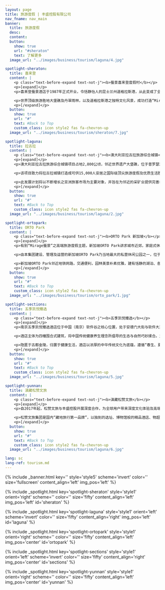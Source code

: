 ```yaml
---
layout: page
title: 旅游度假 | 丰盛控股有限公司
nav_fname: nav_main
banner:
  title: 旅游度假
  desc:
  content:
  button:
    show: true
    url: "#sheraton"
    text: 了解更多
  image_url: "../images/business/tourism/laguna/4.jpg"

spotlight-sheraton:
  title: 喜来登
  content: |
    <p class="text-before-expand text-not-j"><b>蜃景喜来登度假村</b></p>
    <p>[expand]</p>
    <p>喜来登蜃景酒店于1987年正式开业，令恬静怡人的昆士兰州道格拉斯港，从此变成了全球热捧之热带度假旅游乐园，各国政要巨星包括中国前国家主席江泽民、美国前总统克林顿、美国著名影星汤姆汉克斯及约翰．特拉沃尔塔、英国著名歌手米克．贾格尔、德国名模克劳迪亚．希弗等均曾经造访该酒店，在四英里的沙滩上留下璀璨光影。</p>

    <p>世界顶级旅游胜地大堡礁及丹翠雨林，以及道格拉斯港之独特文化风景，成功打造“Mirgae蜃景”为高端旅游度假品牌，丰盛控股更将此高端旅游度假品牌，引入至中国及其他国家旅游地产项目。</p>
    <p>[/expand]</p>
  button:
    show: true
    url: "#"
    text: #Back to Top
    custom_class: icon style2 fas fa-chevron-up
  image_url: "../images/business/tourism/sheraton/7.jpg"

spotlight-laguna:
  title: 拉古拉
  content: |
    <p class="text-before-expand text-not-j"><b>澳大利亚拉古拉旅游综合城镇</b></p>
    <p>[expand]</p>
    <p>澳大利亚拉古拉旅游综合城镇项目占地2,800公顷，邻近世界遗产大堡礁，位于普罗瑟派恩机场以南25公里，距离Bruce高速公路8公里，毗邻Midge Point小镇。项目座落于圣灵群岛地区，圣灵群岛由74座景色秀丽的小岛组成，毗邻大堡礁，成就当地成为二十一世纪综合旅游度假圣地的理想地标。</p>

    <p>该项目致力将拉古拉城镇打造成可供15,000人安居之国际级顶尖旅游度假及优质生活胜地，计划兴建或合资发展国际机场，5间国际级酒店、赌场与娱乐中心，两个18洞及一个27洞高尔夫球场，拥有860个泊位之游艇码头，与旅游观光相关之有机农场、购物零售区、会议中心、邮轮码头，以及以退休度假及房地产相关之项目。</p>

    <p>此发展计划将以不断增长之亚洲旅客市场为主要对象，并旨在为邻近的采矿业提供完善地区设施服务，势将成为昆士兰旅游、资源、建筑及农业等经济发展焦点。</p>
    <p>[/expand]</p>
  button:
    show: true
    url: "#"
    text: #Back to Top
    custom_class: icon style2 fas fa-chevron-up
  image_url: "../images/business/tourism/laguna/2.jpg"

spotlight-ortopark:
  title: ORTO Park
  content: |
    <p class="text-before-expand text-not-j"><b>ORTO Park 新加坡</b></p>
    <p>[expand]</p>
    <p>有别“Mirage蜃景”之高端旅游度假主题，新加坡ORTO Park讲求城市近郊，家庭式休闲度假，强调自然，原始生态的理念。</p>

    <p>由本集团建设、管理及运营的新加坡ORTO Park乃当地最大的私营休闲公园之一，位于新加坡北部，占地约51500平方米，自然环境优美，是深受新加坡当地居民及海外游客喜欢之休闲娱乐公园。</p>

    <p>新加坡ORTO Park邻近地铁网路，交通便利，园林美景朴素优雅，建有恬静的湖泊、各类活动设施如钓虾钓鱼、儿童游乐活动等；室外活动场地如湖畔小屋及湖畔大道，适合举办各类型学校活动，家庭聚会和结婚典礼等；景色怡人的园内餐厅及咖啡座，提供美味难忘的湖边美食体验。</p>
    <p>[/expand]</p>
  button:
    show: true
    url: "#"
    text: #Back to Top
    custom_class: icon style2 fas fa-chevron-up
  image_url: "../images/business/tourism/orto_park/1.jpg"

spotlight-sections:
  title: 五季凯悦臻选
  content: |
    <p class="text-before-expand text-not-j"><b>五季凯悦臻选</b></p>
    <p>[expand]</p>
    <p>南京五季凯悦臻选酒店位于中国（南京）软件谷之核心位置，处于安德门大街与软件大道交汇口，是南京首家传承中华传统养生文化、践行健康生活方式的高端酒店。 </p>

    <p>酒店主体为四幢围合式建筑，将中国传统健康养生理念所倡导的生态与自然巧妙揉合。主楼呈现出震撼的漂浮感，272套各式客房、套房；格调高雅的4间餐厅融入“五季五味、不时不食”的食养理念，以膳食疗愈身心；近3000平方米的宴会空间及内庭草坪，可灵活分割以满足不同规模及形式的会议及婚宴需求。 </p>

    <p>隐匿于古都金陵，归置于健康生活，酒店以浓厚的中华传统文化为底蕴，遵循“春生、夏长、长夏、秋收、冬藏”五季自然规律和养生理念，旨让商旅客人享受“身心栖所·修养自在”的体验。 </p>
    <p>[/expand]</p>
  button:
    show: true
    url: "#"
    text: #Back to Top
    custom_class: icon style2 fas fa-chevron-up
  image_url: "../images/business/tourism/laguna/5.jpg"

spotlight-yunnan:
  title: 滇藏松赞文旅
  content: |
    <p class="text-before-expand text-not-j"><b>滇藏松赞文旅</b></p>
    <p>[expand]</p>
    <p>自2017年起，松赞文旅与丰盛控股开展深度合作，为全球用户带来深度文化体验及高端康养度假服务。 </p>

    <p>松赞文旅集团是国内“藏地旅行第一品牌”，以独到的选址、博物馆般的精品酒店、物超所值的旅行产品、真诚而周到的服务，在国内外获得了众多的奖项。二十多年来，松赞专注地打造了由精品山居酒店和旅行产品串连起来的茶马古道新滇藏线，将合纵连横世界自然遗产“三江并流”区域、传奇的214国道和318国道、茶马古道以及“第三极”青藏高原等地的文旅资源与松赞酒店资源结合，为旅人们提供深度探索中国三江腹地和滇藏神秘土地的机缘。 </p>
    <p>[/expand]</p>
  button:
    show: true
    url: "#"
    text: #Back to Top
    custom_class: icon style2 fas fa-chevron-up
  image_url: "../images/business/tourism/laguna/6.jpg"

lang: sc
lang-ref: tourism.md
---
```


<!-- Welcome Banner -->

{% include _banner.html key='' style='style5' scheme='invert' color='' size='fullscreen' content_align='left' img_pos='left' %}

<!-- Properties -->

{% include _spotlight.html key='spotlight-sheraton' style='style1' orient='right' scheme='' color='' size='fifty' content_align='left' img_pos='left' id='sheraton' %}

{% include _spotlight.html key='spotlight-laguna' style='style1' orient='left' scheme='invert' color='' size='fifty' content_align='right' img_pos='left' id='laguna' %}

{% include _spotlight.html key='spotlight-ortopark' style='style1' orient='right' scheme='' color='' size='fifty' content_align='left' img_pos='center' id='ortopark' %}

{% include _spotlight.html key='spotlight-sections' style='style1' orient='left' scheme='invert' color='' size='fifty' content_align='right' img_pos='center' id='sections' %}

{% include _spotlight.html key='spotlight-yunnan' style='style1' orient='right' scheme='' color='' size='fifty' content_align='left' img_pos='center' id='yunnan' %}
